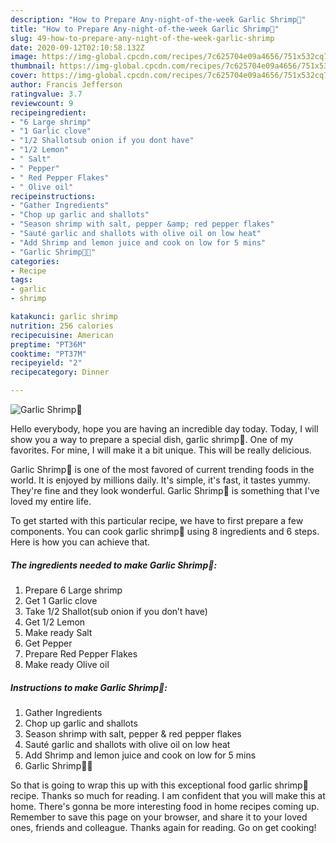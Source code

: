 ```yaml
---
description: "How to Prepare Any-night-of-the-week Garlic Shrimp🍤"
title: "How to Prepare Any-night-of-the-week Garlic Shrimp🍤"
slug: 49-how-to-prepare-any-night-of-the-week-garlic-shrimp
date: 2020-09-12T02:10:58.132Z
image: https://img-global.cpcdn.com/recipes/7c625704e09a4656/751x532cq70/garlic-shrimp🍤-recipe-main-photo.jpg
thumbnail: https://img-global.cpcdn.com/recipes/7c625704e09a4656/751x532cq70/garlic-shrimp🍤-recipe-main-photo.jpg
cover: https://img-global.cpcdn.com/recipes/7c625704e09a4656/751x532cq70/garlic-shrimp🍤-recipe-main-photo.jpg
author: Francis Jefferson
ratingvalue: 3.7
reviewcount: 9
recipeingredient:
- "6 Large shrimp"
- "1 Garlic clove"
- "1/2 Shallotsub onion if you dont have"
- "1/2 Lemon"
- " Salt"
- " Pepper"
- " Red Pepper Flakes"
- " Olive oil"
recipeinstructions:
- "Gather Ingredients"
- "Chop up garlic and shallots"
- "Season shrimp with salt, pepper &amp; red pepper flakes"
- "Sauté garlic and shallots with olive oil on low heat"
- "Add Shrimp and lemon juice and cook on low for 5 mins"
- "Garlic Shrimp🍤🍤"
categories:
- Recipe
tags:
- garlic
- shrimp

katakunci: garlic shrimp 
nutrition: 256 calories
recipecuisine: American
preptime: "PT36M"
cooktime: "PT37M"
recipeyield: "2"
recipecategory: Dinner

---
```



![Garlic Shrimp🍤](https://img-global.cpcdn.com/recipes/7c625704e09a4656/751x532cq70/garlic-shrimp🍤-recipe-main-photo.jpg)

Hello everybody, hope you are having an incredible day today. Today, I will show you a way to prepare a special dish, garlic shrimp🍤. One of my favorites. For mine, I will make it a bit unique. This will be really delicious.

Garlic Shrimp🍤 is one of the most favored of current trending foods in the world. It is enjoyed by millions daily. It's simple, it's fast, it tastes yummy. They're fine and they look wonderful. Garlic Shrimp🍤 is something that I've loved my entire life.




To get started with this particular recipe, we have to first prepare a few components. You can cook garlic shrimp🍤 using 8 ingredients and 6 steps. Here is how you can achieve that.

<!--inarticleads1-->

##### The ingredients needed to make Garlic Shrimp🍤:

1. Prepare 6 Large shrimp
1. Get 1 Garlic clove
1. Take 1/2 Shallot(sub onion if you don’t have)
1. Get 1/2 Lemon
1. Make ready  Salt
1. Get  Pepper
1. Prepare  Red Pepper Flakes
1. Make ready  Olive oil




<!--inarticleads2-->

##### Instructions to make Garlic Shrimp🍤:

1. Gather Ingredients
1. Chop up garlic and shallots
1. Season shrimp with salt, pepper &amp; red pepper flakes
1. Sauté garlic and shallots with olive oil on low heat
1. Add Shrimp and lemon juice and cook on low for 5 mins
1. Garlic Shrimp🍤🍤




So that is going to wrap this up with this exceptional food garlic shrimp🍤 recipe. Thanks so much for reading. I am confident that you will make this at home. There's gonna be more interesting food in home recipes coming up. Remember to save this page on your browser, and share it to your loved ones, friends and colleague. Thanks again for reading. Go on get cooking!
